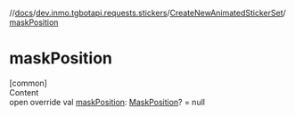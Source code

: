//[docs](../../../index.md)/[dev.inmo.tgbotapi.requests.stickers](../index.md)/[CreateNewAnimatedStickerSet](index.md)/[maskPosition](mask-position.md)



# maskPosition  
[common]  
Content  
open override val [maskPosition](mask-position.md): [MaskPosition](../../dev.inmo.tgbotapi.types.stickers/-mask-position/index.md)? = null  



